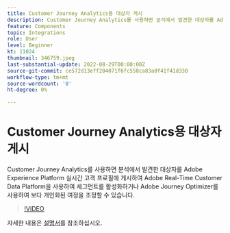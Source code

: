 ```yaml
---
title: Customer Journey Analytics용 대상자 게시
description: Customer Journey Analytics를 사용하면 분석에서 발견한 대상자를 Adobe Experience Platform 실시간 고객 프로필에 게시하여 Adobe Real-Time Customer Data Platform을 사용하여 세그먼트를 활성화하거나 Adobe Journey Optimizer를 사용하여 보다 개인화된 여정을 조정할 수 있습니다. (60~160자 사이여야 하지만 297자임)
feature: Components
topic: Integrations
role: User
level: Beginner
kt: 11024
thumbnail: 346759.jpeg
last-substantial-update: 2022-08-29T00:00:00Z
source-git-commit: ce572d13eff204071f6fc558ca83a0f41f41d330
workflow-type: tm+mt
source-wordcount: '0'
ht-degree: 0%

---
```



# Customer Journey Analytics용 대상자 게시

Customer Journey Analytics를 사용하면 분석에서 발견한 대상자를 Adobe Experience Platform 실시간 고객 프로필에 게시하여 Adobe Real-Time Customer Data Platform을 사용하여 세그먼트를 활성화하거나 Adobe Journey Optimizer를 사용하여 보다 개인화된 여정을 조정할 수 있습니다.

>[!VIDEO](https://video.tv.adobe.com/v/346759/?quality=12&learn=on)

자세한 내용은 [설명서](https://experienceleague.adobe.com/docs/analytics-platform/using/cja-components/audiences/audiences-overview.html?lang=ko)를 참조하십시오.
